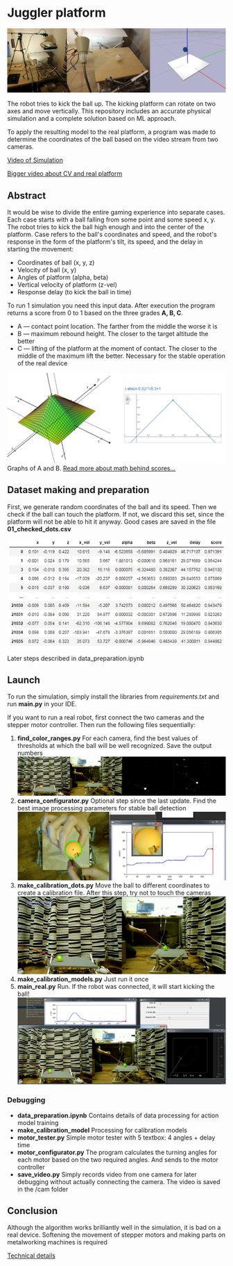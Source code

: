 # Juggler platform

![Real robot and simulation](files/ro.jpg)

The robot tries to kick the ball up. The kicking platform can rotate on two axes and move vertically.
This repository includes an accurate physical simulation and a complete solution based on ML approach.

To apply the resulting model to the real platform, a program was made to determine the coordinates of the ball based on the video stream from two cameras.

[Video of Simulation](https://youtu.be/yQC6OHycJfw)

[Bigger video about CV and real platform](https://www.youtube.com/watch?v=z67J0S6FeP0)
 

## Abstract
It would be wise to divide the entire gaming experience into separate cases. Each case starts with a ball falling from some point and some speed x, y. The robot tries to kick the ball high enough and into the center of the platform. 
Case refers to the ball's coordinates and speed, and the robot's response in the form of the platform's tilt, its speed, and the delay in starting the movement:
* Coordinates of ball (x, y, z)
* Velocity of ball (x, y)
* Angles of platform (alpha, beta)
* Vertical velocity of platform (z-vel)
* Response delay (to kick the ball in time)

To run 1 simulation you need this input data.
After execution the program returns a score from 0 to 1 based on the three grades **A, B, C**.
* A — contact point location. The farther from the middle the worse it is
* B — maximum rebound height. The closer to the target altitude the better
* C — lifting of the platform at the moment of contact. The closer to the middle of the maximum lift the better. Necessary for the stable operation of the real device


![A, B score](files/scoring.jpg)
Graphs of A and B. [Read more about math behind scores...](https://rust-donkey-1a4.notion.site/Juggling-robot-RL-solution-a3202e2119df45d9ae70768b8373bae2)

## Dataset making and preparation
First, we generate random coordinates of the ball and its speed. 
Then we check if the ball can touch the platform. If not, we discard this set, since the platform will not be able to hit it anyway. Good cases are saved in the file **01_checked_dots.csv**

![Real dataset](files/real_data.jpg)

Later steps described in data_preparation.ipynb


## Launch
To run the simulation, simply install the libraries from *requirements.txt* and run **main.py** in your IDE.

If you want to run a real robot, first connect the two cameras and the stepper motor controller. Then run the following files sequentially:
1. **find_color_ranges.py** For each camera, find the best values of thresholds at which the ball will be well recognized. Save the output numbers
![find_color_ranges.py](files/steps/1.jpg)
2. **camera_configurator.py** Optional step since the last update. Find the best image processing parameters for stable ball detection
![camera_configurator.py](files/steps/2.jpg)
3. **make_calibration_dots.py** Move the ball to different coordinates to create a calibration file. After this step, try not to touch the cameras
![make_calibration_dots.py](files/steps/3.jpg)
4. **make_calibration_models.py** Just run it once
5. **main_real.py** Run. If the robot was connected, it will start kicking the ball!
![make_calibration_dots.py](files/steps/5.jpg)


### Debugging

* **data_preparation.ipynb** Contains details of data processing for action model training
* **make_calibration_model** Processing for calibration models
* **motor_tester.py** Simple motor tester with 5 textbox: 4 angles + delay time
* **motor_configurator.py** The program calculates the turning angles for each motor based on the two required angles. And sends to the motor controller
* **save_video.py** Simply records video from one camera for later debugging without actually connecting the camera. The video is saved in the /cam folder

## Conclusion
Although the algorithm works brilliantly well in the simulation, it is bad on a real device. Softening the movement of stepper motors and making parts on metalworking machines is required


[Technical details](https://docs.google.com/document/d/1umx8ZsqzESH3lx-r5ZVmqLn8rJtWfMUKcmMkzg1vBDY/edit?usp=sharing)